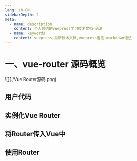 ```yaml
---
lang: zh-CN
sidebarDepth: 2
meta:
  - name: description
    content: 个人总结的vuepress学习技术文档-语法
  - name: keywords
    content: vuepress,最新技术文档,vuepress语法,markdown语法
---
```


# 一、vue-router 源码概览
![](./Vue Router源码.png)
## 用户代码
## 实例化Vue Router
## 将Router传入Vue中
## 使用Router